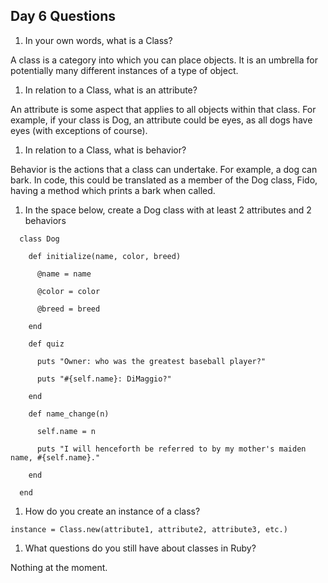 ## Day 6 Questions

1. In your own words, what is a Class?

A class is a category into which you can place objects. It is an umbrella for potentially many different instances of a type of object.

1. In relation to a Class, what is an attribute?

An attribute is some aspect that applies to all objects within that class. For example, if your class is Dog, an attribute could be eyes, as all dogs have eyes (with exceptions of course).

1. In relation to a Class, what is behavior?

Behavior is the actions that a class can undertake. For example, a dog can bark. In code, this could be translated as a member of the Dog class, Fido, having a method which prints a bark when called.

1. In the space below, create a Dog class with at least 2 attributes and 2 behaviors
```
  class Dog

    def initialize(name, color, breed)

      @name = name

      @color = color

      @breed = breed

    end

    def quiz

      puts "Owner: who was the greatest baseball player?"

      puts "#{self.name}: DiMaggio?"

    end

    def name_change(n)

      self.name = n

      puts "I will henceforth be referred to by my mother's maiden name, #{self.name}."

    end

  end
```
1. How do you create an instance of a class?
```
instance = Class.new(attribute1, attribute2, attribute3, etc.)
```
1. What questions do you still have about classes in Ruby?

Nothing at the moment.
